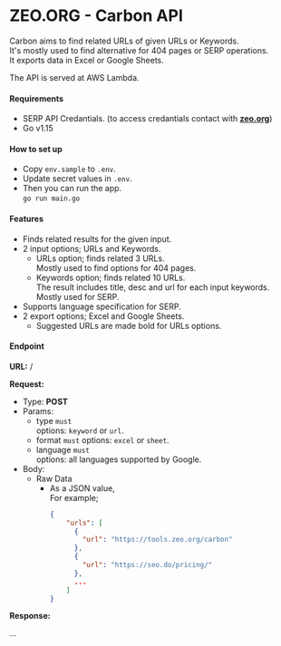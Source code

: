 # ZEO.ORG - Carbon API

Carbon aims to find related URLs of given URLs or Keywords.  
It's mostly used to find alternative for 404 pages or SERP operations.  
It exports data in Excel or Google Sheets.

The API is served at AWS Lambda.

#### Requirements

- SERP API Credantials. (to access credantials contact with [**zeo.org**](https://zeo.org/contact-us/))
- Go v1.15

#### How to set up

- Copy `env.sample` to `.env`.  
- Update secret values in `.env`.
- Then you can run the app.  
  ```go run main.go```

#### Features

- Finds related results for the given input.  
- 2 input options; URLs and Keywords.  
	- URLs option; finds related 3 URLs.  
	  Mostly used to find options for 404 pages.  
	- Keywords option; finds related 10 URLs.  
	  The result includes title, desc and url for each input keywords.  
	  Mostly used for SERP.  
- Supports language specification for SERP.  
- 2 export options; Excel and Google Sheets.  
	- Suggested URLs are made bold for URLs options.  

#### Endpoint

**URL:** /

**Request:**

- Type: **POST**
- Params: 
	- type `must`  
	  options: `keyword` or `url`.  
	- format `must`
	  options: `excel` or `sheet`.
	- language `must`  
	  options: all languages supported by Google. 
- Body:
	- Raw Data  
		- As a JSON value,  
		  For example;
			```json
			{
			    "urls": [
			      {
			        "url": "https://tools.zeo.org/carbon"
			      },
			      {
			        "url": "https://seo.do/pricing/"
			      },
			      ...
			    ]
			}
			```

**Response:**

...
